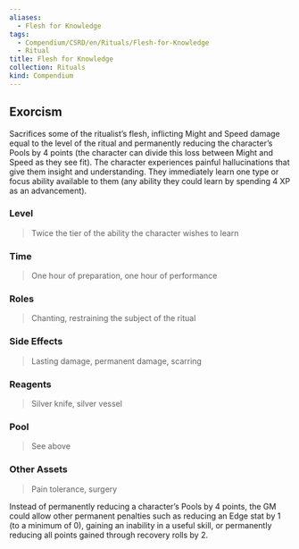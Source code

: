```yaml
---
aliases:
  - Flesh for Knowledge
tags:
  - Compendium/CSRD/en/Rituals/Flesh-for-Knowledge
  - Ritual
title: Flesh for Knowledge
collection: Rituals
kind: Compendium
---
```

## Exorcism
Sacrifices some of the ritualist’s flesh, inflicting Might and Speed damage equal to the level of the ritual and permanently reducing the character’s Pools by 4 points (the character can divide this loss between Might and Speed as they see fit). The character experiences painful hallucinations that give them insight and understanding. They immediately learn one type or focus ability available to them (any ability they could learn by spending 4 XP as an advancement). 
### Level 
>Twice the tier of the ability the character wishes to learn 
### Time 
>One hour of preparation, one hour of performance 
### Roles 
>Chanting, restraining the subject of the ritual 
### Side Effects 
>Lasting damage, permanent damage, scarring 
###  Reagents 
>Silver knife, silver vessel 
### Pool 
>See above 
### Other Assets 
>Pain tolerance, surgery 

Instead of permanently reducing a character’s Pools by 4 points, the GM could allow other permanent penalties such as reducing an Edge stat by 1 (to a minimum of 0), gaining an inability in a useful skill, or permanently reducing all points gained through recovery rolls by 2.





